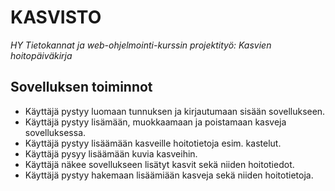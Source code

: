 # KASVISTO
 _HY Tietokannat ja web-ohjelmointi-kurssin projektityö: Kasvien hoitopäiväkirja_

 ## Sovelluksen toiminnot
 - Käyttäjä pystyy luomaan tunnuksen ja kirjautumaan sisään sovellukseen.
 - Käyttäjä pystyy lisämään, muokkaamaan ja poistamaan kasveja sovelluksessa.
 - Käyttäjä pystyy lisäämään kasveille hoitotietoja esim. kastelut.
 - Käyttäjä pysyy lisäämään kuvia kasveihin.
 - Käyttäjä näkee sovellukseen lisätyt kasvit sekä niiden hoitotiedot.
 - Käyttäjä pystyy hakemaan lisäämiään kasveja sekä niiden hoitotietoja.

